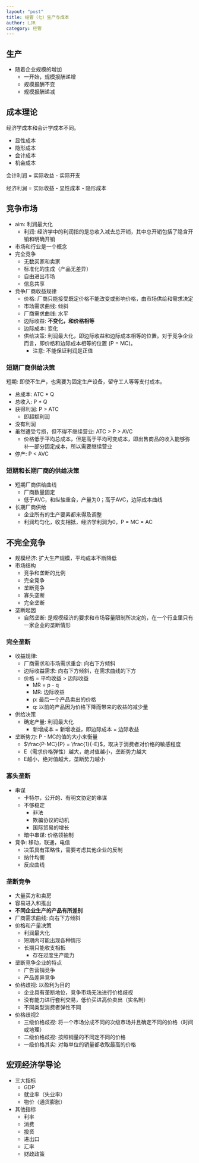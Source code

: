 ```yaml
---
layout: "post"
title: 经管（七）生产与成本
author: LJR
category: 经管
---
```


## 生产

+ 随着企业规模的增加
  + 一开始，规模报酬递增
  + 规模报酬不变
  + 规模报酬递减

## 成本理论

经济学成本和会计学成本不同。

+ 显性成本
+ 隐形成本
+ 会计成本 
+ 机会成本

会计利润 = 实际收益 - 实际开支

经济利润 = 实际收益 - 显性成本 - 隐形成本

## 竞争市场

+ aim: 利润最大化
  + 利润: 经济学中的利润指的是总收入减去总开销，其中总开销包括了隐含开销和明确开销
+ 市场和行业是一个概念
+ 完全竞争
  + 无数买家和卖家
  + 标准化的生成（产品无差异）
  + 自由进出市场
  + 信息共享
+ 竞争厂商收益规律
  + 价格: 厂商只能接受既定价格不能改变或影响价格，由市场供给和需求决定
  + 市场需求曲线: 倾斜
  + 厂商需求曲线: 水平
  + 边际收益: **不变化，和价格相等**
  + 边际成本: 变化
  + 供给决策: 利润最大化，即边际收益和边际成本相等的位置。对于竞争企业而言，即价格和边际成本相等的位置 (P = MC)。
    + 注意: 不能保证利润是正值

### 短期厂商供给决策

短期: 即使不生产，也需要为固定生产设备，留守工人等等支付成本。

+ 总成本: ATC * Q
+ 总收入: P * Q
+ 获得利润: P > ATC
  + 即超额利润
+ 没有利润
+ 虽然遭受亏损，但不得不继续营业: ATC > P > AVC
  + 价格低于平均总成本，但是高于平均可变成本，即出售商品的收入能够弥补一部分固定成本，所以需要继续营业
+ 停产: P < AVC

### 短期和长期厂商的供给决策

+ 短期厂商供给曲线
  + 厂商数量固定
  + 低于AVC，和纵轴重合，产量为0；高于AVC，边际成本曲线
+ 长期厂商供给
  + 企业所有的生产要素都来得及调整
  + 利润均匀化，收支相抵，经济学利润为0，P = MC = AC

## 不完全竞争

+ 规模经济: 扩大生产规模，平均成本不断降低
+ 市场结构
  + 竞争和垄断的比例
  + 完全竞争
  + 垄断竞争
  + 寡头垄断
  + 完全垄断
+ 垄断起因
  + 自然垄断: 是规模经济的要求和市场容量限制所决定的，在一个行业里只有一家企业的垄断情形

### 完全垄断

+ 收益规律:
  + 厂商需求和市场需求重合: 向右下方倾斜
  + 边际收益需求: 向右下方倾斜，在需求曲线的下方
  + 价格 = 平均收益 > 边际收益
    + MR = p - q
    + MR: 边际收益
    + p: 最后一个产品卖出的价格
    + q: 以前的产品因为价格下降而带来的收益的减少量
+ 供给决策
  + 确定产量: 利润最大化
    + 新增成本 = 新增收益，即边际成本 = 边际收益
+ 垄断势力: P - MC的值的大小来衡量
  + $\frac{P-MC}{P} = \frac{1}{-E}$，取决于消费者对价格的敏感程度
  + E（需求价格弹性）越大，绝对值越小，垄断势力越大
  + E越小，绝对值越大，垄断势力越小

### 寡头垄断

+ 串谋
  + 卡特尔，公开的、有明文协定的串谋
  + 不够稳定
    + 非法
    + 欺骗协议的动机
    + 国际贸易的增长
  + 暗中串谋: 价格领袖制
+ 竞争: 移动，联通，电信
  + 决策具有策略性，需要考虑其他企业的反制
  + 纳什均衡
  + 反应曲线

### 垄断竞争

+ 大量买方和卖房
+ 容易进入和推出
+ **不同企业生产的产品有所差别**
+ 厂商需求曲线: 向右下方倾斜
+ 价格和产量决策
  + 利润最大化
  + 短期内可能出现各种情形
  + 长期只能收支相抵
    + 存在过度生产能力
+ 垄断竞争企业的特点
  + 广告营销竞争
  + 产品差异竞争
+ 价格歧视: 以盈利为目的
  + 企业具有垄断地位，竞争市场无法进行价格歧视
  + 没有能力进行套利交易，低价买进高价卖出（实名制）
  + 不同类型消费者弹性不同
+ 价格歧视2
  + 三级价格歧视: 将一个市场分成不同的次级市场并且确定不同的价格（时间或地理）
  + 二级价格歧视: 按照销量的不同定不同的价格
  + 一级价格其实: 对每单位的销量都收取最高的价格

## 宏观经济学导论

+ 三大指标
  + GDP
  + 就业率（失业率）
  + 物价（通货膨胀）
+ 其他指标
  + 利率
  + 消费
  + 投资
  + 进出口
  + 汇率
  + 财政政策
